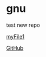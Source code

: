# gnu
test new repo 

[myFile1](https://github.com/bklappauf/gnu/blob/master/myFile1.c)

[GitHub](http://github.com)
